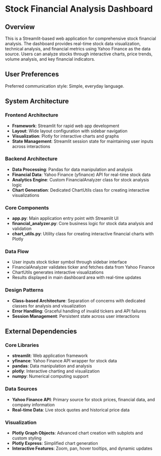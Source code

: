 # Stock Financial Analysis Dashboard

## Overview

This is a Streamlit-based web application for comprehensive stock financial analysis. The dashboard provides real-time stock data visualization, technical analysis, and financial metrics using Yahoo Finance as the data source. Users can analyze stocks through interactive charts, price trends, volume analysis, and key financial indicators.

## User Preferences

Preferred communication style: Simple, everyday language.

## System Architecture

### Frontend Architecture
- **Framework**: Streamlit for rapid web app development
- **Layout**: Wide layout configuration with sidebar navigation
- **Visualization**: Plotly for interactive charts and graphs
- **State Management**: Streamlit session state for maintaining user inputs across interactions

### Backend Architecture
- **Data Processing**: Pandas for data manipulation and analysis
- **Financial Data**: Yahoo Finance (yfinance) API for real-time stock data
- **Analytics Engine**: Custom FinancialAnalyzer class for stock analysis logic
- **Chart Generation**: Dedicated ChartUtils class for creating interactive visualizations

### Core Components
- **app.py**: Main application entry point with Streamlit UI
- **financial_analyzer.py**: Core business logic for stock data analysis and validation
- **chart_utils.py**: Utility class for creating interactive financial charts with Plotly

### Data Flow
- User inputs stock ticker symbol through sidebar interface
- FinancialAnalyzer validates ticker and fetches data from Yahoo Finance
- ChartUtils generates interactive visualizations
- Results displayed in main dashboard area with real-time updates

### Design Patterns
- **Class-based Architecture**: Separation of concerns with dedicated classes for analysis and visualization
- **Error Handling**: Graceful handling of invalid tickers and API failures
- **Session Management**: Persistent state across user interactions

## External Dependencies

### Core Libraries
- **streamlit**: Web application framework
- **yfinance**: Yahoo Finance API wrapper for stock data
- **pandas**: Data manipulation and analysis
- **plotly**: Interactive charting and visualization
- **numpy**: Numerical computing support

### Data Sources
- **Yahoo Finance API**: Primary source for stock prices, financial data, and company information
- **Real-time Data**: Live stock quotes and historical price data

### Visualization
- **Plotly Graph Objects**: Advanced chart creation with subplots and custom styling
- **Plotly Express**: Simplified chart generation
- **Interactive Features**: Zoom, pan, hover tooltips, and dynamic updates